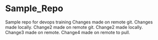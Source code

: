 # Sample_Repo
Sample repo for devops training
Changes made on remote git.
Changes made locally.
Change2 made on remote git.
Change2 made locally.
Change3 made on remote.
Change4 made on remote to pull.

